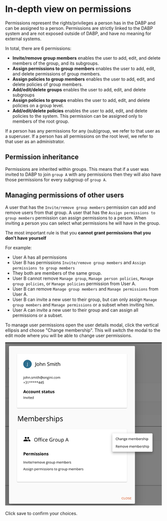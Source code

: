 # In-depth view on permissions
Permissions represent the rights/privileges a person has in the DABP and can be assigned to a person.
Permissions are strictly linked to the DABP system and are not exposed outside of DABP, and have no meaning for external systems. 

In total, there are 6 permissions:

- **Invite/remove group members** enables the user to add, edit, and delete members of the group, and its subgroups.
- **Assign permissions to group members** enables the user to add, edit, and delete permissions of group members.
- **Assign policies to group members** enables the user to add, edit, and delete policies of group members.
- **Add/edit/delete groups** enables the user to add, edit, and delete subgroups
- **Assign policies to groups** enables the user to add, edit, and delete policies on a group level.
- **Add/edit/delete policies** enables the user to add, edit, and delete policies to the system.
This permission can be assigned only to members of the root group.

If a person has any permissions for any (sub)group, we refer to that user as a superuser.
If a person has all permissions on the root level, we refer to that user as an administrator.

## Permission inheritance
Permissions are inherited within groups. 
This means that if a user was invited to DABP to join `group A` with any permissions then they will also have 
those permissions for every subgroup of `group A`.

## Managing permissions of other users
A user that has the `Invite/remove group members` permission can add and remove users from that group.
A user that has the `Assign permissions to group members` permission can assign permissions to a person.
When inviting a person you can select what permissions he will have in the group. 

The most important rule is that you **cannot grant permissions that you don't have yourself**

For example:  

- User A has all permissions  
- User B has permissions `Invite/remove group members` and `Assign permissions to group members`  
- They both are members of the same group.  
- User B cannot remove `Manage group`, `Manage person policies`, `Manage group policies`, or `Manage policies` permission from User A.  
- User B can remove `Manage group members` and `Manage permissions` from User A.  
- User B can invite a new user to their group, but can only assign `Manage group members` and `Manage permissions` or a subset when inviting him.  
- User A can invite a new user to their group and can assign all permissions or a subset.

To manage user permissions open the user details modal, click the vertical ellipsis and choose "Change membership".
This will switch the modal to the edit mode where you will be able to change user permissions.

![edit person dialog](../../img/edit-person.png)

Click save to confirm your choices.
